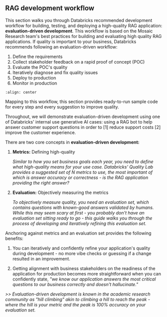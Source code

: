 ## RAG development workflow


<!-- ## Evaluation-driven development -->
This section walks you through Databricks recommended development workflow for building, testing, and deploying a high-quality RAG application: **evaluation-driven development**. This workflow is based on the Mosaic Research team's best practices for building and evaluating high quality RAG applications. If quality is important to your business, Databricks recommends following an evaluation-driven workflow:

1. Define the requirements
2. Collect stakeholder feedback on a rapid proof of concept (POC)
3. Evaluate the POC's quality
4. Iteratively diagnose and fix quality issues
5. Deploy to production
6. Monitor in production

```{image} ../images/5-hands-on/1_img.png
:align: center
```

Mapping to this workflow, this section provides ready-to-run sample code for every step and every suggestion to improve quality.

Throughout, we will demonstrate evaluation-driven development using one of Databricks' internal use generative AI cases: using a RAG bot to help answer customer support questions in order to [1] reduce support costs [2] improve the customer experience.

There are two core concepts in **evaluation-driven development:**

1. **Metrics:** Defining high-quality

   *Similar to how you set business goals each year, you need to define what high-quality means for your use case.* *Databricks' Quality Lab provides a suggested set of* *N metrics to use, the most important of which is answer accuracy or correctness - is the RAG application providing the right answer?*

2. **Evaluation:** Objectively measuring the metrics

   *To objectively measure quality, you need an evaluation set, which contains questions with known-good answers validated by humans. While this may seem scary at first - you probably don't have an evaluation set sitting ready to go - this guide walks you through the process of developing and iteratively refining this evaluation set.*

Anchoring against metrics and an evaluation set provides the following benefits:

1. You can iteratively and confidently refine your application's quality during development - no more vibe checks or guessing if a change resulted in an improvement.

2. Getting alignment with business stakeholders on the readiness of the application for production becomes more straightforward when you can confidently state, *"we know our application answers the most critical questions to our business correctly and doesn't hallucinate."*

*>> Evaluation-driven development is known in the academic research community as "hill climbing" akin to climbing a hill to reach the peak - where the hill is your metric and the peak is 100% accuracy on your evaluation set.*
